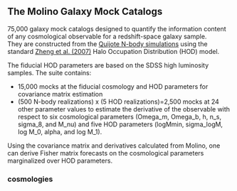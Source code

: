 ## The Molino Galaxy Mock Catalogs
75,000 galaxy mock catalogs designed to quantify the information content of any cosmological observable for a redshift-space galaxy sample.  
They are constructed from the [Quijote N-body simulations](https://github.com/franciscovillaescusa/Quijote-simulations)
using the standard [Zheng et al. (2007)](https://ui.adsabs.harvard.edu/abs/2007ApJ...667..760Z/abstract) Halo Occupation 
Distribution (HOD) model. 

The fiducial HOD parameters are based on the SDSS high luminosity samples. The suite contains: 
- 15,000 mocks at the fiducial cosmology and HOD parameters for covariance matrix estimation 
- (500 N-body realizations) x (5 HOD realizations)=2,500 mocks at 24 other parameter values to
  estimate the derivative of the observable with respect to six cosmological parameters 
  (Omega_m, Omega_b, h, n_s, sigma_8, and M_nu) and five HOD parameters (logMmin, sigma_logM, log M_0, alpha, and log M_1).

Using the covariance matrix and derivatives calculated from Molino, one can derive Fisher matrix forecasts on the cosmological parameters marginalized over HOD parameters.


### cosmologies
